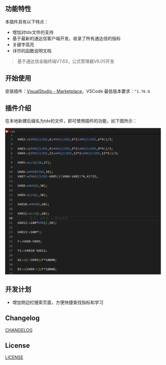 ##  功能特性

本插件具有以下特点：

- 增加对tdx文件的支持
- 基于最新的通达信客户端开发，收录了所有通达信的指标
- 关键字高亮
- 详尽的函数说明文档
> 基于通达信金融终端V7.63，公式管理器V6.05开发

##  开始使用

安装插件：[VisualStudio - Marketplace](https://marketplace.visualstudio.com/items?itemName=giscafer.leek-fund)，VSCode 最低版本要求：`^1.76.0`

## 插件介绍
在本地新建后缀名为tdx的文件，即可使用插件的功能，如下图所示：

![](./screenshot/1.png)

##  开发计划
- 增加侧边栏搜索页面，方便快捷查找指标和学习

## Changelog

[CHANGELOG](./CHANGELOG.md)

## License

[LICENSE](./LICENSE)